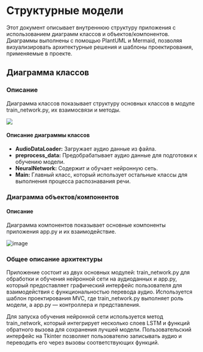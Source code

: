 # Структурные модели

Этот документ описывает внутреннюю структуру приложения с использованием диаграмм классов и объектов/компонентов. Диаграммы выполнены с помощью PlantUML и Mermaid, позволяя визуализировать архитектурные решения и шаблоны проектирования, применяемые в проекте.

## Диаграмма классов

### Описание
Диаграмма классов показывает структуру основных классов в модуле train_network.py, их взаимосвязи и методы.


[![](https://mermaid.ink/img/pako:eNqtlG1r2zAQx7-KEJRkzNkHMGwwKHvXvWj7ahjM1brYIrbOnCRoV_LdJ1lxIqdpSmEyyPbdX_fwk61X2ZBCWcqmB2tvNbQMQ2VEGJNF_BxH8ZoMcXxtqX6CZrf-ktmsA3Y1Y0OstGnPfDS-42o6Iov1VvdhIq4dg7E9OE3mQnjwStO1JNcEV1LVW6YhLZ6X7CuTI_jlTROV0C9IfKZrUYoHx-Ex08w1YO3w2a3jNKsKYbmpezDtbBHfxQrNqhAKrXvjYb_6IEWCE_tfTxBGcN1_zHZG7Dd6JrODBa9UgqPU7psqPgh5P8FEXoTk2ViGFr5FSWv0X-RMMuiGaezIYBLdHd8vpnk8EKNlIncyl5nmLET8VzabH_kHUwpv0S7dRzq5M1sTNfenzt7VPOZFJVXS3dyIW3Sg-7hhA7qOlBVglAAXAD95h1bQ9pQjurJgE4k5Z1bI5oj7Eu1cmEE_Z57Ei9I3Gd0F3HjJQg7IA2gVDqlpSyrpOhywkmV4VMC7SlZmH3TgHT28mEaWjj0W0o8qfPqHM02WW-htsKLSIfjd4dSLt0Iy-bY7KkYwf4jmFft_ot-vuw?type=png)](https://mermaid.live/edit#pako:eNqtlG1r2zAQx7-KEJRkzNkHMGwwKHvXvWj7ahjM1brYIrbOnCRoV_LdJ1lxIqdpSmEyyPbdX_fwk61X2ZBCWcqmB2tvNbQMQ2VEGJNF_BxH8ZoMcXxtqX6CZrf-ktmsA3Y1Y0OstGnPfDS-42o6Iov1VvdhIq4dg7E9OE3mQnjwStO1JNcEV1LVW6YhLZ6X7CuTI_jlTROV0C9IfKZrUYoHx-Ex08w1YO3w2a3jNKsKYbmpezDtbBHfxQrNqhAKrXvjYb_6IEWCE_tfTxBGcN1_zHZG7Dd6JrODBa9UgqPU7psqPgh5P8FEXoTk2ViGFr5FSWv0X-RMMuiGaezIYBLdHd8vpnk8EKNlIncyl5nmLET8VzabH_kHUwpv0S7dRzq5M1sTNfenzt7VPOZFJVXS3dyIW3Sg-7hhA7qOlBVglAAXAD95h1bQ9pQjurJgE4k5Z1bI5oj7Eu1cmEE_Z57Ei9I3Gd0F3HjJQg7IA2gVDqlpSyrpOhywkmV4VMC7SlZmH3TgHT28mEaWjj0W0o8qfPqHM02WW-htsKLSIfjd4dSLt0Iy-bY7KkYwf4jmFft_ot-vuw)


#### Описание диаграммы классов

- **AudioDataLoader:** Загружает аудио данные из файла.
- **preprocess_data:** Предобрабатывает аудио данные для подготовки к обучению модели.
- **NeuralNetwork:** Содержит и обучает нейронную сеть.
- **Main:** Главный класс, который использует остальные классы для выполнения процесса распознавания речи.


### Диаграмма объектов/компонентов

#### Описание
Диаграмма компонентов показывает основные компоненты приложения app.py и их взаимодействие.


![image](https://github.com/Retnug228/Lab3Orpo/assets/140345168/4f3d345f-e062-4e92-8cd0-2529cda50991)



### Общее описание архитектуры

Приложение состоит из двух основных модулей: train_network.py для обработки и обучения нейронной сети на аудиоданных и app.py, который предоставляет графический интерфейс пользователя для взаимодействия с функциональностью перевода аудио. Используется шаблон проектирования MVC, где train_network.py выполняет роль модели, а app.py — контроллера и представления.

Для запуска обучения нейронной сети используется метод train_network, который интегрирует несколько слоев LSTM и функций обратного вызова для сохранения лучшей модели. Пользовательский интерфейс на Tkinter позволяет пользователю записывать аудио и переводить его через вызовы соответствующих функций.
